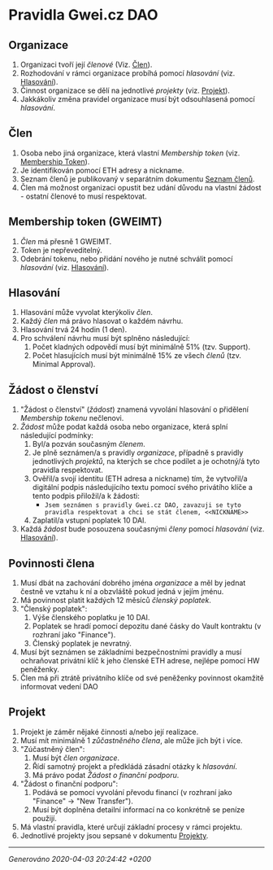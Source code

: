 # Pravidla Gwei.cz DAO

## Organizace
1. Organizaci tvoří její *členové* (Viz. [Člen](#člen)).
1. Rozhodování v rámci organizace probíhá pomocí *hlasování* (viz. [Hlasování](#hlasování)).
1. Činnost organizace se dělí na jednotlivé *projekty* (viz. [Projekt](#projekt)).
1. Jakkákoliv změna pravidel organizace musí být odsouhlasená pomocí *hlasování*.

## Člen
1. Osoba nebo jiná organizace, která vlastní *Membership token* (viz. [Membership Token](#membership-token-gweimt)).
1. Je identifikován pomocí ETH adresy a nickname.
1. Seznam členů je publikovaný v separátním dokumentu [Seznam členů](Seznam-clenu.md).
1. Člen má možnost organizaci opustit bez udání důvodu na vlastní žádost - ostatní členové to musí respektovat.

## Membership token (GWEIMT)
1. *Člen* má přesně 1 GWEIMT.
1. Token je nepřeveditelný.
1. Odebrání tokenu, nebo přidání nového je nutné schválit pomocí *hlasování* (viz. [Hlasování](#hlasování)).

## Hlasování
1. Hlasování může vyvolat kterýkoliv *člen*.
1. Každý *člen* má právo hlasovat o každém návrhu.
1. Hlasování trvá 24 hodin (1 den).
1. Pro schválení návrhu musí být splněno následující:
    1. Počet kladných odpovědí musí být minimálně 51% (tzv. Support).
    1. Počet hlasujících musí být minimálně 15% ze všech *členů* (tzv. Minimal Approval).
    
## Žádost o členství
1. "Žádost o členství" (*žádost*) znamená vyvolání hlasování o přidělení *Membership tokenu* nečlenovi.
1. *Žádost* může podat každá osoba nebo organizace, která splní následující podmínky:
    1. Byl/a pozván současným *členem*.
    1. Je plně seznámen/a s pravidly *organizace*, případně s pravidly jednotlivých *projektů*, na kterých se chce podílet a je ochotný/á tyto pravidla respektovat. 
    1. Ověřil/a svojí identitu (ETH adresa a nickname) tím, že vytvořil/a digitální podpis následujícího textu pomocí svého privátího klíče a tento podpis přiložil/a k žádosti:
        * `Jsem seznámen s pravidly Gwei.cz DAO, zavazuji se tyto pravidla respektovat a chci se stát členem, <<NICKNAME>>`
    1. Zaplatil/a vstupní poplatek 10 DAI.
1. Každá *žádost* bude posouzena současnými *členy* pomocí *hlasování* (viz. [Hlasování](#hlasování)).

## Povinnosti člena
1. Musí dbát na zachování dobrého jména *organizace* a měl by jednat čestně ve vztahu k ní a obzvláště pokud jedná v jejím jménu.
1. Má povinnost platit každých 12 měsíců *členský poplatek*.
1. "Členský poplatek":
    1. Výše členského poplatku je 10 DAI.
    1. Poplatek se hradí pomocí depozitu dané čásky do Vault kontraktu (v rozhraní jako "Finance").
    1. Členský poplatek je nevratný.
1. Musí být seznámen se základními bezpečnostními pravidly a musí ochraňovat privátní klíč k jeho členské ETH adrese, nejlépe pomocí HW peněženky.
1. Člen má při ztrátě privátního klíče od své peněženky povinnost okamžitě informovat vedení DAO

## Projekt
1. Projekt je záměr nějaké činnosti a/nebo její realizace.
1. Musí mít minimálně 1 *zůčastněného člena*, ale může jich být i více.
1. "Zúčastněný člen":
    1. Musí být *člen* *organizace*.
    1. Řídí samotný projekt a předkládá zásadní otázky k *hlasování*.
    1. Má právo podat *Žádost o finanční podporu*.
1. "Žádost o finanční podporu":
    1. Podává se pomocí vyvolání převodu financí (v rozhraní jako "Finance" → "New Transfer").
    1. Musí být doplněna detailní informací na co konkrétně se peníze použijí.
1. Má vlastní pravidla, které určují základní procesy v rámci projektu.
1. Jednotlivé projekty jsou sepsané v dokumentu [Projekty](Projekty.md).


----
*Generováno 2020-04-03 20:24:42 +0200*